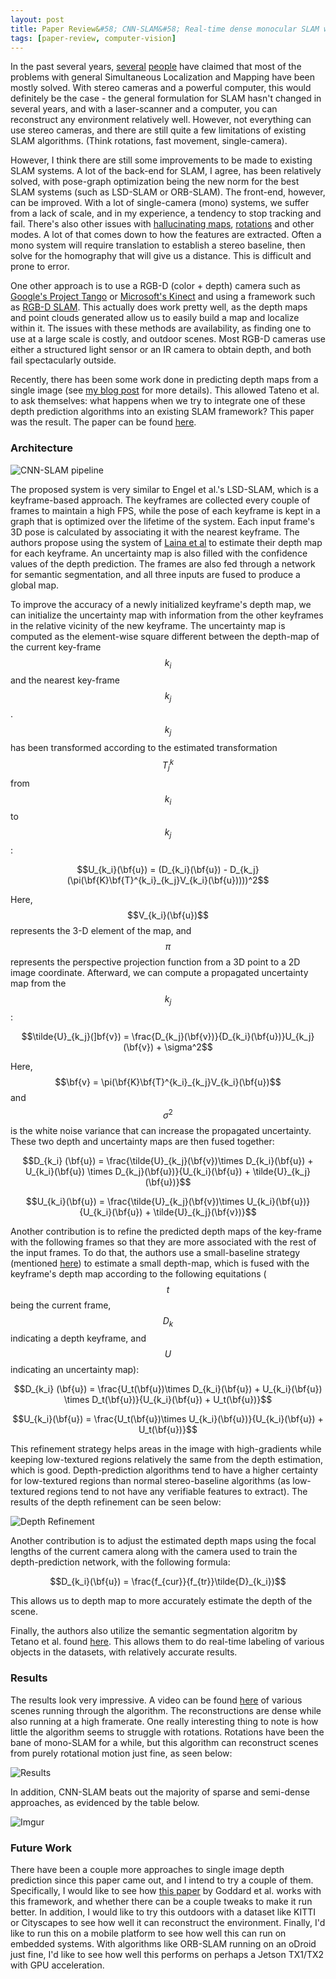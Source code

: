 ```yaml
---
layout: post
title: Paper Review&#58; CNN-SLAM&#58; Real-time dense monocular SLAM with learned depth prediction
tags: [paper-review, computer-vision]
---
```


In the past several years, [several](http://www.computervisionblog.com/2016/01/why-slam-matters-future-of-real-time.html) [people](https://arxiv.org/pdf/1606.05830.pdf) have claimed that most of the problems with general Simultaneous Localization and Mapping have been mostly solved. With stereo cameras and a powerful computer, this would definitely be the case - the general formulation for SLAM hasn't changed in several years, and with a laser-scanner and a computer, you can reconstruct any environment relatively well. However, not everything can use stereo cameras, and there are still quite a few limitations of existing SLAM algorithms. (Think rotations, fast movement, single-camera).

However, I think there are still some improvements to be made to existing SLAM systems. A lot of the back-end for SLAM, I agree, has been relatively solved, with pose-graph optimization being the new norm for the best SLAM systems (such as LSD-SLAM or ORB-SLAM). The front-end, however, can be improved. With a lot of single-camera (mono) systems, we suffer from a lack of scale, and in my experience, a tendency to stop tracking and fail. There's also other issues with [hallucinating maps](http://troynikov.io/lsd-hallucinations/), [rotations](https://www.youtube.com/watch?v=-s8-uNIDOPM) and other modes. A lot of that comes down to how the features are extracted. Often a mono system will require translation to establish a stereo baseline, then solve for the homography that will give us a distance. This is difficult and prone to error.

One other approach is to use a RGB-D (color + depth) camera such as [Google's Project Tango](https://en.wikipedia.org/wiki/Tango_(platform)) or [Microsoft's Kinect](https://developer.microsoft.com/en-us/windows/kinect) and using a framework such as [RGB-D SLAM](https://vision.in.tum.de/research/vslam/rgbdslam). This actually does work pretty well, as the depth maps and point clouds generated allow us to easily build a map and localize within it. The issues with these methods are availability, as finding one to use at a large scale is costly, and outdoor scenes. Most RGB-D cameras use either a structured light sensor or an IR camera to obtain depth, and both fail spectacularly outside.

Recently, there has been some work done in predicting depth maps from a single image (see [my blog post](http://mohsaad.com/2018/03/07/Depth-Prediction-Single-Image/) for more details). This allowed Tateno et al. to ask themselves: what happens when we try to integrate one of these depth prediction algorithms into an existing SLAM framework? This paper was the result. The paper can be found [here](http://openaccess.thecvf.com/content_cvpr_2017/papers/Tateno_CNN-SLAM_Real-Time_Dense_CVPR_2017_paper.pdf).

### Architecture

![CNN-SLAM pipeline](http://img.blog.csdn.net/20180105220413952)

The proposed system is very similar to Engel et al.'s LSD-SLAM, which is a keyframe-based approach. The keyframes are collected every couple of frames to maintain a high FPS, while the pose of each keyframe is kept in a graph that is optimized over the lifetime of the system. Each input frame's 3D pose is calculated by associating it with the nearest keyframe. The authors propose using the system of [Laina et al](https://arxiv.org/abs/1606.00373) to estimate their depth map for each keyframe. An uncertainty map is also filled with the confidence values of the depth prediction. The frames are also fed through a network for semantic segmentation, and all three inputs are fused to produce a global map.

To improve the accuracy of a newly initialized keyframe's depth map, we can initialize the uncertainty map with information from the other keyframes in the relative vicinity of the new keyframe. The uncertainty map is computed as the element-wise square different between the depth-map of the current key-frame $$k_i$$ and the nearest key-frame $$k_j$$. $$k_j$$ has been transformed according to the estimated transformation $$T^{k}_{j}$$ from $$k_i$$ to $$k_j$$:

$$U_{k_i}(\bf{u}) = (D_{k_i}(\bf{u}) - D_{k_j}(\pi(\bf{K}\bf{T}^{k_i}_{k_j}V_{k_i}(\bf{u}))))^2$$

Here, $$V_{k_i}(\bf{u})$$ represents the 3-D element of the map, and $$\pi$$ represents the perspective projection function from a 3D point to a 2D image coordinate. Afterward, we can compute a propagated uncertainty map from the $$k_j$$:

$$\tilde{U}_{k_j}(]bf{v}) = \frac{D_{k_j}(\bf{v})}{D_{k_i}(\bf{u})}U_{k_j}(\bf{v}) + \sigma^2$$

Here, $$\bf{v} = \pi(\bf{K}\bf{T}^{k_i}_{k_j}V_{k_i}(\bf{u})$$ and $$\sigma^2$$ is the white noise variance that can increase the propagated uncertainty. These two depth and uncertainty maps are then fused together:

$$D_{k_i} (\bf{u}) = \frac{\tilde{U}_{k_j}(\bf{v})\times D_{k_i}(\bf{u}) + U_{k_i}(\bf{u}) \times D_{k_j}(\bf{u})}{U_{k_i}(\bf{u}) + \tilde{U}_{k_j}(\bf{u})}$$

$$U_{k_i}(\bf{u}) = \frac{\tilde{U}_{k_j}(\bf{v})\times U_{k_i}(\bf{u})}{U_{k_i}(\bf{u}) + \tilde{U}_{k_j}(\bf{v})}$$

Another contribution is to refine the predicted depth maps of the key-frame with the following frames so that they are more associated with the rest of the input frames. To do that, the authors use a small-baseline strategy (mentioned [here](https://vision.in.tum.de/_media/spezial/bib/engel2013iccv.pdf)) to estimate a small depth-map, which is fused with the keyframe's depth map according to the following equitations ($$t$$ being the current frame, $$D_k$$ indicating a depth keyframe, and $$U$$ indicating an uncertainty map):

$$D_{k_i} (\bf{u}) = \frac{U_t(\bf{u})\times D_{k_i}(\bf{u}) + U_{k_i}(\bf{u}) \times D_t(\bf{u})}{U_{k_i}(\bf{u}) + U_t(\bf{u})}$$

$$U_{k_i}(\bf{u}) = \frac{U_t(\bf{u})\times U_{k_i}(\bf{u})}{U_{k_i}(\bf{u}) + U_t(\bf{u})}$$

This refinement strategy helps areas in the image with high-gradients while keeping low-textured regions relatively the same from the depth estimation, which is good. Depth-prediction algorithms tend to have a higher certainty for low-textured regions than normal stereo-baseline algorithms (as low-textured regions tend to not have any verifiable features to extract). The results of the depth refinement can be seen below:

![Depth Refinement](https://pbs.twimg.com/media/C9UK28NUwAAN4sS.jpg)

Another contribution is to adjust the estimated depth maps using the focal lengths of the current camera along with the camera used to train the depth-prediction network, with the following formula:

$$D_{k_i}(\bf{u}) = \frac{f_{cur}}{f_{tr}}\tilde{D}_{k_i})$$

This allows us to depth map to more accurately estimate the depth of the scene.

Finally, the authors also utilize the semantic segmentation algoritm by Tetano et al. found [here](http://campar.in.tum.de/pub/tateno2015iros/tateno2015iros.pdf). This allows them to do real-time labeling of various objects in the datasets, with relatively accurate results.

### Results

The results look very impressive. A video can be found [here](https://www.youtube.com/watch?v=z_NJxbkQnBU) of various scenes running through the algorithm. The reconstructions are dense while also running at a high framerate. One really interesting thing to note is how little the algorithm seems to struggle with rotations. Rotations have been the bane of mono-SLAM for a while, but this algorithm can reconstruct scenes from purely rotational motion just fine, as seen below:

![Results](https://pbs.twimg.com/media/C9UK1_gVwAAMWnO.png)

In addition, CNN-SLAM beats out the majority of sparse and semi-dense approaches, as evidenced by the table below.

![Imgur](https://i.imgur.com/WEzNdjE.png)

### Future Work

There have been a couple more approaches to single image depth prediction since this paper came out, and I intend to try a couple of them. Specifically, I would like to see how [this paper](https://arxiv.org/abs/1609.03677) by Goddard et al. works with this framework, and whether there can be a couple tweaks to make it run better. In addition, I would like to try this outdoors with a dataset like KITTI or Cityscapes to see how well it can reconstruct the environment. Finally, I'd like to run this on a mobile platform to see how well this can run on embedded systems. With algorithms like ORB-SLAM running on an oDroid just fine, I'd like to see how well this performs on perhaps a Jetson TX1/TX2 with GPU acceleration.
